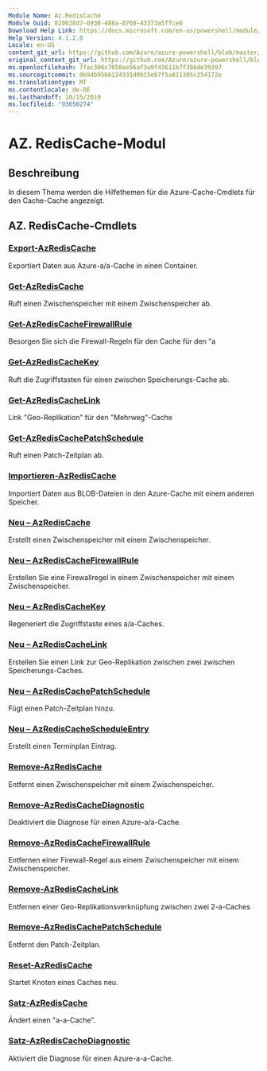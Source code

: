 ```yaml
---
Module Name: Az.RedisCache
Module Guid: 820628d7-6938-488a-8760-43373a5ffce6
Download Help Link: https://docs.microsoft.com/en-us/powershell/module/az.rediscache
Help Version: 4.1.2.0
Locale: en-US
content_git_url: https://github.com/Azure/azure-powershell/blob/master/src/RedisCache/RedisCache/help/Az.RedisCache.md
original_content_git_url: https://github.com/Azure/azure-powershell/blob/master/src/RedisCache/RedisCache/help/Az.RedisCache.md
ms.openlocfilehash: 7fac306c7050ae56af3a9f43611b7f386de39397
ms.sourcegitcommit: 0b94b9566124331d0b15eb7f5a811305c254172e
ms.translationtype: MT
ms.contentlocale: de-DE
ms.lasthandoff: 10/15/2019
ms.locfileid: "93650274"
---
```

# AZ. RedisCache-Modul
## Beschreibung
In diesem Thema werden die Hilfethemen für die Azure-Cache-Cmdlets für den Cache-Cache angezeigt.

## AZ. RedisCache-Cmdlets
### [Export-AzRedisCache](Export-AzRedisCache.md)
Exportiert Daten aus Azure-a/a-Cache in einen Container.

### [Get-AzRedisCache](Get-AzRedisCache.md)
Ruft einen Zwischenspeicher mit einem Zwischenspeicher ab.

### [Get-AzRedisCacheFirewallRule](Get-AzRedisCacheFirewallRule.md)
Besorgen Sie sich die Firewall-Regeln für den Cache für den "a

### [Get-AzRedisCacheKey](Get-AzRedisCacheKey.md)
Ruft die Zugriffstasten für einen zwischen Speicherungs-Cache ab.

### [Get-AzRedisCacheLink](Get-AzRedisCacheLink.md)
Link "Geo-Replikation" für den "Mehrweg"-Cache

### [Get-AzRedisCachePatchSchedule](Get-AzRedisCachePatchSchedule.md)
Ruft einen Patch-Zeitplan ab.

### [Importieren-AzRedisCache](Import-AzRedisCache.md)
Importiert Daten aus BLOB-Dateien in den Azure-Cache mit einem anderen Speicher.

### [Neu – AzRedisCache](New-AzRedisCache.md)
Erstellt einen Zwischenspeicher mit einem Zwischenspeicher.

### [Neu – AzRedisCacheFirewallRule](New-AzRedisCacheFirewallRule.md)
Erstellen Sie eine Firewallregel in einem Zwischenspeicher mit einem Zwischenspeicher.

### [Neu – AzRedisCacheKey](New-AzRedisCacheKey.md)
Regeneriert die Zugriffstaste eines a/a-Caches.

### [Neu – AzRedisCacheLink](New-AzRedisCacheLink.md)
Erstellen Sie einen Link zur Geo-Replikation zwischen zwei zwischen Speicherungs-Caches.

### [Neu – AzRedisCachePatchSchedule](New-AzRedisCachePatchSchedule.md)
Fügt einen Patch-Zeitplan hinzu.

### [Neu – AzRedisCacheScheduleEntry](New-AzRedisCacheScheduleEntry.md)
Erstellt einen Terminplan Eintrag.

### [Remove-AzRedisCache](Remove-AzRedisCache.md)
Entfernt einen Zwischenspeicher mit einem Zwischenspeicher.

### [Remove-AzRedisCacheDiagnostic](Remove-AzRedisCacheDiagnostic.md)
Deaktiviert die Diagnose für einen Azure-a/a-Cache.

### [Remove-AzRedisCacheFirewallRule](Remove-AzRedisCacheFirewallRule.md)
Entfernen einer Firewall-Regel aus einem Zwischenspeicher mit einem Zwischenspeicher.

### [Remove-AzRedisCacheLink](Remove-AzRedisCacheLink.md)
Entfernen einer Geo-Replikationsverknüpfung zwischen zwei 2-a-Caches

### [Remove-AzRedisCachePatchSchedule](Remove-AzRedisCachePatchSchedule.md)
Entfernt den Patch-Zeitplan.

### [Reset-AzRedisCache](Reset-AzRedisCache.md)
Startet Knoten eines Caches neu.

### [Satz-AzRedisCache](Set-AzRedisCache.md)
Ändert einen "a-a-Cache".

### [Satz-AzRedisCacheDiagnostic](Set-AzRedisCacheDiagnostic.md)
Aktiviert die Diagnose für einen Azure-a-a-Cache.

